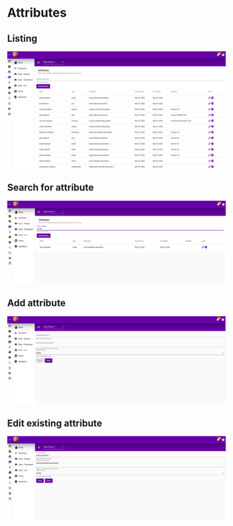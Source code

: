 # Attributes

## Listing

![](../../.gitbook/assets/attribute-list.png)

## Search for attribute

![](../../.gitbook/assets/attribute-search.png)

## Add attribute

![](../../.gitbook/assets/attribute-add.png)

## Edit existing attribute

![](../../.gitbook/assets/attribute-edit.png)

